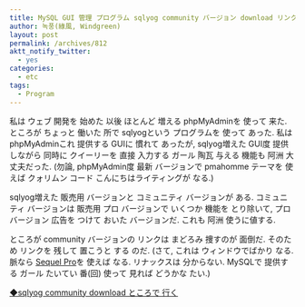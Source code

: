 ```yaml
---
title: MySQL GUI 管理 プログラム sqlyog community バージョン download リンク
author: 녹풍(綠風, Windgreen)
layout: post
permalink: /archives/812
aktt_notify_twitter:
  - yes
categories:
  - etc
tags:
  - Program
---
```

私は ウェブ 開発を 始めた 以後 ほとんど 増える phpMyAdminを 使って 来た. ところが ちょっと 働いた 所で sqlyogという プログラムを 使って あった. 私は phpMyAdminこれ 提供する GUIに 慣れて あったが, sqlyog増えた GUI度 提供しながら 同時に クイーリーを 直接 入力する ガール 陶瓦 与える 機能も 阿洲 大丈夫だった. (勿論, phpMyAdmin度 最新 バージョンで pmahomme テーマを 使えば クォリムン コード こんにちはライティングが なる.)

sqlyog増えた 販売用 バージョンと コミュニティ バージョンが ある. コミュニティ バージョンは 販売用 プロ バージョンで いくつか 機能を とり除いて, プロ バージョン 広告を つけて おいた バージョンだ. これも 阿洲 使うに値する.

ところが community バージョンの リンクは まどろみ 捜すのが 面倒だ. そのため リンクを 残して 置こうと する のだ. (さて, これは ウィンドウでばかり なる. 脈なら <a target="_top" href="http://www.sequelpro.com/">Sequel Pro</a>を 使えば なる. リナックスは 分からない. MySQLで 提供する ガール たいてい 番(回) 使って 見れば どうかな たい.)

<a target="_top" href="http://code.google.com/p/sqlyog/downloads/list">◆sqlyog community download ところで 行く</a>